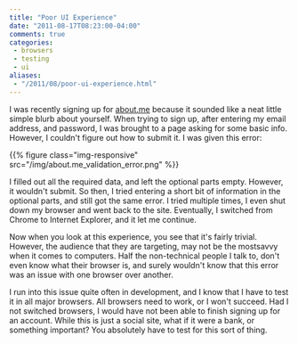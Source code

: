 ```yaml
---
title: "Poor UI Experience"
date: "2011-08-17T08:23:00-04:00"
comments: true
categories:
 - browsers
 - testing
 - ui
aliases:
 - "/2011/08/poor-ui-experience.html"
---
```


I was recently signing up for [about.me](http://about.me) because it sounded like a neat little simple blurb about yourself. When trying to sign up, after entering my email address, and password, I was brought to a page asking for some basic info. However, I couldn't figure out how to submit it. I was given this error:

{{% figure class="img-responsive" src="/img/about.me_validation_error.png" %}}

<!-- more -->

I filled out all the required data, and left the optional parts empty. However, it wouldn't submit. So then, I tried entering a short bit of information in the optional parts, and still got the same error. I tried multiple times, I even shut down my browser and went back to the site. Eventually, I switched from Chrome to Internet Explorer, and it let me continue.

Now when you look at this experience, you see that it's fairly trivial. However, the audience that they are targeting, may not be the mostsavvy when it comes to computers. Half the non-technical people I talk to, don't even know what their browser is, and surely wouldn't know that this error was an issue with one browser over another.

I run into this issue quite often in development, and I know that I have to test it in all major browsers. All browsers need to work, or I won't succeed. Had I not switched browsers, I would have not been able to finish signing up for an account. While this is just a social site, what if it were a bank, or something important? You absolutely have to test for this sort of thing.
